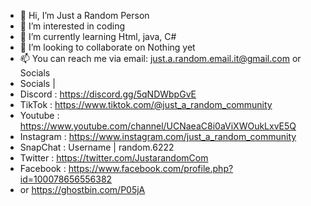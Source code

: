 - 👋 Hi, I’m Just a Random Person
- 👀 I’m interested in coding
- 🌱 I’m currently learning Html, java, C#
- 💞️ I’m looking to collaborate on Nothing yet
- 📫 You can reach me via email: just.a.random.email.it@gmail.com or Socials
- Socials |
- Discord : https://discord.gg/5qNDWbpGvE
- TikTok : https://www.tiktok.com/@just_a_random_community
- Youtube : https://www.youtube.com/channel/UCNaeaC8i0aViXWOukLxvE5Q
- Instagram : https://www.instagram.com/just_a_random_community
- SnapChat : Username | random.6222
- Twitter : https://twitter.com/JustarandomCom
- Facebook : https://www.facebook.com/profile.php?id=100078656556382
- or https://ghostbin.com/P05jA


<!---
Just-a-Random-Dev/Just-a-Random-Dev is a ✨ special ✨ repository.
--->
